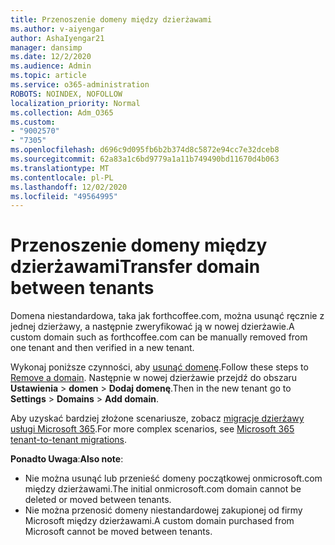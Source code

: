 ```yaml
---
title: Przenoszenie domeny między dzierżawami
ms.author: v-aiyengar
author: AshaIyengar21
manager: dansimp
ms.date: 12/2/2020
ms.audience: Admin
ms.topic: article
ms.service: o365-administration
ROBOTS: NOINDEX, NOFOLLOW
localization_priority: Normal
ms.collection: Adm_O365
ms.custom:
- "9002570"
- "7305"
ms.openlocfilehash: d696c9d095fb6b2b374d8c5872e94cc7e32dceb8
ms.sourcegitcommit: 62a83a1c6bd9779a1a11b749490bd11670d4b063
ms.translationtype: MT
ms.contentlocale: pl-PL
ms.lasthandoff: 12/02/2020
ms.locfileid: "49564995"
---
```

# <a name="transfer-domain-between-tenants"></a><span data-ttu-id="9ef77-102">Przenoszenie domeny między dzierżawami</span><span class="sxs-lookup"><span data-stu-id="9ef77-102">Transfer domain between tenants</span></span>

<span data-ttu-id="9ef77-103">Domena niestandardowa, taka jak forthcoffee.com, można usunąć ręcznie z jednej dzierżawy, a następnie zweryfikować ją w nowej dzierżawie.</span><span class="sxs-lookup"><span data-stu-id="9ef77-103">A custom domain such as forthcoffee.com can be manually removed from one tenant and then verified in a new tenant.</span></span>

<span data-ttu-id="9ef77-104">Wykonaj poniższe czynności, aby [usunąć domenę](https://docs.microsoft.com/microsoft-365/admin/get-help-with-domains/remove-a-domain).</span><span class="sxs-lookup"><span data-stu-id="9ef77-104">Follow these steps to [Remove a domain](https://docs.microsoft.com/microsoft-365/admin/get-help-with-domains/remove-a-domain).</span></span> <span data-ttu-id="9ef77-105">Następnie w nowej dzierżawie przejdź do obszaru **Ustawienia**  >  **domen**  >  **Dodaj domenę**.</span><span class="sxs-lookup"><span data-stu-id="9ef77-105">Then in the new tenant go to **Settings** > **Domains** > **Add domain**.</span></span>

<span data-ttu-id="9ef77-106">Aby uzyskać bardziej złożone scenariusze, zobacz [migracje dzierżawy usługi Microsoft 365](https://docs.microsoft.com/microsoft-365/enterprise/microsoft-365-tenant-to-tenant-migrations).</span><span class="sxs-lookup"><span data-stu-id="9ef77-106">For more complex scenarios, see [Microsoft 365 tenant-to-tenant migrations](https://docs.microsoft.com/microsoft-365/enterprise/microsoft-365-tenant-to-tenant-migrations).</span></span>

<span data-ttu-id="9ef77-107">**Ponadto Uwaga**:</span><span class="sxs-lookup"><span data-stu-id="9ef77-107">**Also note**:</span></span>
- <span data-ttu-id="9ef77-108">Nie można usunąć lub przenieść domeny początkowej onmicrosoft.com między dzierżawami.</span><span class="sxs-lookup"><span data-stu-id="9ef77-108">The initial onmicrosoft.com domain cannot be deleted or moved between tenants.</span></span>
- <span data-ttu-id="9ef77-109">Nie można przenosić domeny niestandardowej zakupionej od firmy Microsoft między dzierżawami.</span><span class="sxs-lookup"><span data-stu-id="9ef77-109">A custom domain purchased from Microsoft cannot be moved between tenants.</span></span>